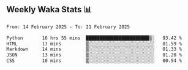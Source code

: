 ## Weekly Waka Stats 📊
<!--START_SECTION:waka-->

```txt
From: 14 February 2025 - To: 21 February 2025

Python       16 hrs 55 mins  ███████████████████████▒░   93.42 %
HTML         17 mins         ▒░░░░░░░░░░░░░░░░░░░░░░░░   01.59 %
Markdown     14 mins         ▒░░░░░░░░░░░░░░░░░░░░░░░░   01.33 %
JSON         13 mins         ▒░░░░░░░░░░░░░░░░░░░░░░░░   01.20 %
CSS          10 mins         ▒░░░░░░░░░░░░░░░░░░░░░░░░   00.94 %
```

<!--END_SECTION:waka-->

<!--

Here are some ideas to get you started:

- 🔭 I’m currently working on (way to add branches committed on)
- 🌱 I’m currently learning Web Frameworks and Machine Learning! (Lisp, JS (react & angular), Python, and __)
- 💬 Ask me about ...
- 📫 How to reach me: 
- 😄 Pronouns: He/Him/His
- ⚡ Fun fact: ...

that-recsys-lab
-->
